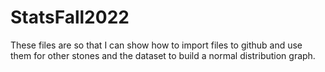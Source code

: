 # StatsFall2022
These files are so that I can show how to import files to github and use them for other stones and the dataset to build a normal distribution graph.
